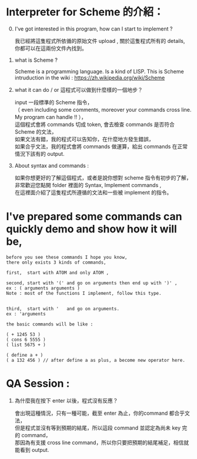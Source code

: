 # Interpreter for Scheme 的介紹：

0. I've got interested in this program, how can I start to implement ?  

    我已經將這隻程式所依循的原始文件 upload , 關於這隻程式所有的 details, 你都可以在這兩份文件內找到。  

1. what is Scheme ?

    Scheme is a programming language. Is a kind of LISP.
    This is Scheme intruduction in the wiki : https://zh.wikipedia.org/wiki/Scheme  

2. what it can do / or 這程式可以做到什麼樣的一個地步？

    input 一段標準的 Scheme 指令，  
    （ even including some comments, moreover your commands cross line. My program can handle !! ），  
    這個程式會將 commands 切成 token, 會去檢查 commands 是否符合 Scheme 的文法，  
    如果文法有錯，我的程式可以告知你，在什麼地方發生錯誤，  
    如果合乎文法，我的程式會將 commands 做運算，給出 commands 在正常情況下該有的 output.  
  
  
3. About syntax and commands :

    如果你想更好的了解這個程式，或者是說你想對 scheme 指令有初步的了解，  
    非常歡迎您點開 folder 裡面的 Syntax, Implement commands ,  
    在這裡面介紹了這隻程式所遵循的文法和一些被 implement 的指令。


# I've prepared some commands can quickly demo and show how it will be,

    before you see these commands I hope you know,  
    there only exists 3 kinds of commands,
    
    first,  start with ATOM and only ATOM ,  
      
    second, start with '(' and go on arguments then end up with ')' ,   
    ex : ( arguments arguments )  
    Note : most of the functions I implement, follow this type.  
    
      
    third,  start with '   and go on arguments.  
    ex : 'arguments
    
    the basic commands will be like :
    
    ( + 1245 53 )  
    ( cons 6 5555 )  
    ( list 5675 + )  
      
    ( define a + )  
    ( a 132 456 ) // after define a as plus, a become new operator here.  
    
    
# QA Session :

1. 為什麼我在按下 enter 以後，程式沒有反應？

    會出現這種情況，只有一種可能，截至 enter 為止，你的command 都合乎文法，  
    但是程式並沒有等到預期的結尾，所以這段 command 並認定為尚未 key 完的 command，  
    那因為有支援 cross line command，所以你只要把預期的結尾補足，相信就能看到 output.


    
    
